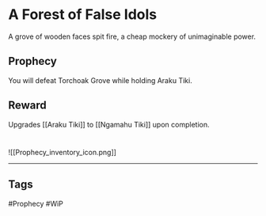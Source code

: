 # A Forest of False Idols
A grove of wooden faces spit fire, a cheap mockery of unimaginable power.
## Prophecy
You will defeat Torchoak Grove while holding Araku Tiki.
## Reward
Upgrades [[Araku Tiki]] to [[Ngamahu Tiki]] upon completion. 

#
![[Prophecy_inventory_icon.png]]

---
## Tags
#Prophecy
#WiP 